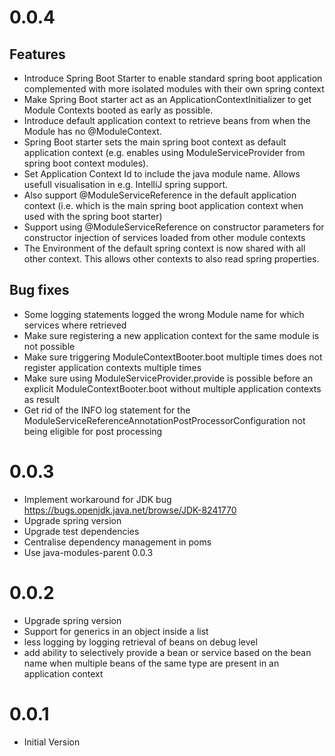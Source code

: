 # 0.0.4
## Features
- Introduce Spring Boot Starter to enable standard spring boot application complemented with more isolated modules with their own spring context
- Make Spring Boot starter act as an ApplicationContextInitializer to get Module Contexts booted as early as possible. 
- Introduce default application context to retrieve beans from when the Module has no @ModuleContext.
- Spring Boot starter sets the main spring boot context as default application context (e.g. enables using ModuleServiceProvider from spring boot context modules).
- Set Application Context Id to include the java module name. Allows usefull visualisation in e.g. IntelliJ spring support.
- Also support @ModuleServiceReference in the default application context (i.e. which is the main spring boot application context when used with the spring boot starter)
- Support using @ModuleServiceReference on constructor parameters for constructor injection of services loaded from other module contexts
- The Environment of the default spring context is now shared with all other context. This allows other contexts to also read spring properties.

## Bug fixes
- Some logging statements logged the wrong Module name for which services where retrieved
- Make sure registering a new application context for the same module is not possible
- Make sure triggering ModuleContextBooter.boot multiple times does not register application contexts multiple times
- Make sure using ModuleServiceProvider.provide is possible before an explicit ModuleContextBooter.boot without multiple application contexts as result
- Get rid of the INFO log statement for the ModuleServiceReferenceAnnotationPostProcessorConfiguration not being eligible for post processing

# 0.0.3
- Implement workaround for JDK bug https://bugs.openjdk.java.net/browse/JDK-8241770
- Upgrade spring version
- Upgrade test dependencies
- Centralise dependency management in poms
- Use java-modules-parent 0.0.3

# 0.0.2
- Upgrade spring version
- Support for generics in an object inside a list
- less logging by logging retrieval of beans on debug level
- add ability to selectively provide a bean or service based on the bean name when multiple beans of the same type are present in an application context

# 0.0.1 
- Initial Version